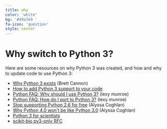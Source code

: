 ```yaml
---
title: why
color: 'white'
bg: '#49a7e9 '
fa-icon: 'question'
style: center
---
```


# Why switch to Python 3?

Here are some resources on why Python 3 was created, and how and why to update
code to use Python 3:

- [Why Python 3 exists](https://snarky.ca/why-python-3-exists/) (Brett Cannon)
- [How to add Python 3 support to your code](https://docs.python.org/3/howto/pyporting.html)
- [Python FAQ: Why should I use Python 3?](https://eev.ee/blog/2016/07/31/python-faq-why-should-i-use-python-3/) (lexy munroe)
- [Python FAQ: How do I port to Python 3?](https://eev.ee/blog/2016/07/31/python-faq-how-do-i-port-to-python-3/) (lexy munroe)
- [Stop supporting Python 2.6 for free](https://www.curiousefficiency.org/posts/2015/04/stop-supporting-python26/) (Alyssa Coghlan)
- [Why Python 4.0 won't be like Python 3.0](https://www.curiousefficiency.org/posts/2014/08/python-4000/) (Alyssa Coghlan)
- [Python 3 for scientists](https://python-3-for-scientists.readthedocs.io/en/latest/)
- [scikit-bio py3-only RFC](https://github.com/biocore/scikit-bio-rfcs/blob/master/accepted/002-py3-only.md)
